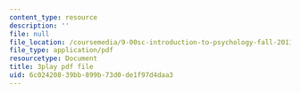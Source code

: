 ```yaml
---
content_type: resource
description: ''
file: null
file_location: /coursemedia/9-00sc-introduction-to-psychology-fall-2011/6c02420839bb899b73d0de1f97d4daa3_QvK6YdFKMY8.pdf
file_type: application/pdf
resourcetype: Document
title: 3play pdf file
uid: 6c024208-39bb-899b-73d0-de1f97d4daa3
---
```

